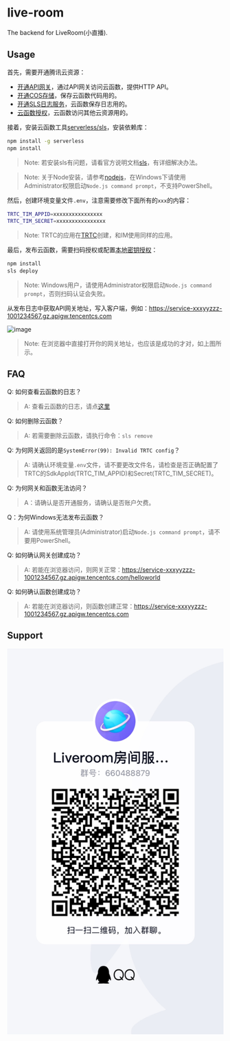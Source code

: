 # live-room

The backend for LiveRoom(小直播).

## Usage

首先，需要开通腾讯云资源：

* [开通API网关](https://console.cloud.tencent.com/apigateway/service?rid=1)，通过API网关访问云函数，提供HTTP API。
* [开通COS存储](https://console.cloud.tencent.com/cos5)，保存云函数代码用的。
* [开通SLS日志服务](https://console.cloud.tencent.com/cls/overview?region=ap-guangzhou)，云函数保存日志用的。
* [云函数授权](https://console.cloud.tencent.com/scf/list?rid=1&ns=default)，云函数访问其他云资源用的。

接着，安装云函数工具[serverless/sls](https://cloud.tencent.com/document/product/583/44753)，安装依赖库：

```bash
npm install -g serverless
npm install
```

> Note: 若安装sls有问题，请看官方说明文档[sls](https://cloud.tencent.com/document/product/583/44753)，有详细解决办法。

> Note: 关于Node安装，请参考[nodejs](https://nodejs.org/zh-cn/download/)，在Windows下请使用Administrator权限启动`Node.js command prompt`，不支持PowerShell。

然后，创建环境变量文件`.env`，注意需要修改下面所有的`xxx`的内容：

```bash
TRTC_TIM_APPID=xxxxxxxxxxxxxxxx
TRTC_TIM_SECRET=xxxxxxxxxxxxxxxx
```

> Note: TRTC的应用在[TRTC](https://console.cloud.tencent.com/trtc/app)创建，和IM使用同样的应用。

最后，发布云函数，需要扫码授权或配置[本地密钥授权](https://cloud.tencent.com/document/product/583/44786#.E6.9C.AC.E5.9C.B0.E5.AF.86.E9.92.A5.E6.8E.88.E6.9D.83)：

```bash
npm install
sls deploy
```

> Note: Windows用户，请使用Administrator权限启动`Node.js command prompt`，否则扫码认证会失败。

从发布日志中获取API网关地址，写入客户端，例如：https://service-xxxyyzzz-1001234567.gz.apigw.tencentcs.com

![image](https://user-images.githubusercontent.com/2777660/138798904-1435d703-db61-47cb-9044-c6d50424bfac.png)

> Note: 在浏览器中直接打开你的网关地址，也应该是成功的才对，如上图所示。

## FAQ

Q: 如何查看云函数的日志？

> A: 查看云函数的日志，请点[这里](https://console.cloud.tencent.com/scf/list-detail?rid=1&ns=default&id=application-prod-live-room&menu=log&tab=codeTab)

Q: 如何删除云函数？

> A: 若需要删除云函数，请执行命令：`sls remove`

Q: 为何网关返回的是`SystemError(99): Invalid TRTC config`？

> A: 请确认环境变量`.env`文件，请不要更改文件名，请检查是否正确配置了TRTC的SdkAppId(TRTC_TIM_APPID)和Secret(TRTC_TIM_SECRET)。

Q: 为何网关和函数无法访问？

> A：请确认是否开通服务，请确认是否账户欠费。

Q：为何Windows无法发布云函数？

> A: 请使用系统管理员(Administrator)启动`Node.js command prompt`，请不要用PowerShell。

Q: 如何确认网关创建成功？

> A: 若能在浏览器访问，则网关正常：https://service-xxxyyzzz-1001234567.gz.apigw.tencentcs.com/helloworld

Q: 如何确认函数创建成功？

> A: 若能在浏览器访问，则函数创建正常：https://service-xxxyyzzz-1001234567.gz.apigw.tencentcs.com

## Support
![image](./resource/gooup_QRCODE.jpg)
